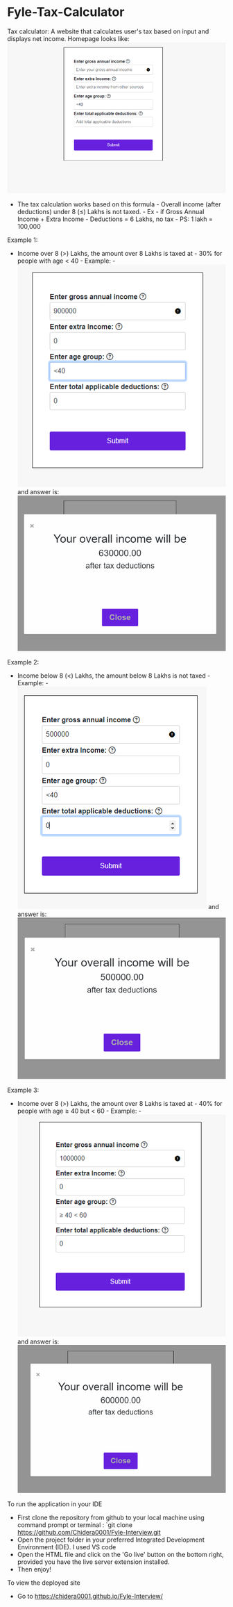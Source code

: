 # Fyle-Tax-Calculator

Tax calculator: A website that calculates user's tax based on input and displays net income.
Homepage looks like:
![HomePage](/images/Homepage.png)

- The tax calculation works based on this formula - Overall income (after deductions) under 8 (≤) Lakhs is not taxed. - Ex - if Gross Annual Income + Extra Income - Deductions = 6 Lakhs, no tax - PS: 1 lakh = 100,000

Example 1:

- Income over 8 (>) Lakhs, the amount over 8 Lakhs is taxed at - 30% for people with age < 40 - Example: - ![Example1](/images/Example1_Q1.png)
  and answer is:
  ![Answer1](/images/Example1_Ans1.png)

Example 2:

- Income below 8 (<) Lakhs, the amount below 8 Lakhs is not taxed - Example: - ![Example2](/images/Example2_Q1.png)
  and answer is:
  ![Answer2](/images/Example2_Ans1.png)

Example 3:

- Income over 8 (>) Lakhs, the amount over 8 Lakhs is taxed at - 40% for people with age ≥ 40 but < 60 - Example: - ![Example1](/images/Example3_Q1.png)
  and answer is:
  ![Answer1](/images/Example3_Ans1.png)

To run the application in your IDE

- First clone the repository from github to your local machine using command prompt or terminal : `git clone https://github.com/Chidera0001/Fyle-Interview.git
- Open the project folder in your preferred Integrated Development Environment (IDE). I used VS code
- Open the HTML file and click on the 'Go live' button on the bottom right, provided you have the live server extension installed.
- Then enjoy!

To view the deployed site

- Go to https://chidera0001.github.io/Fyle-Interview/

